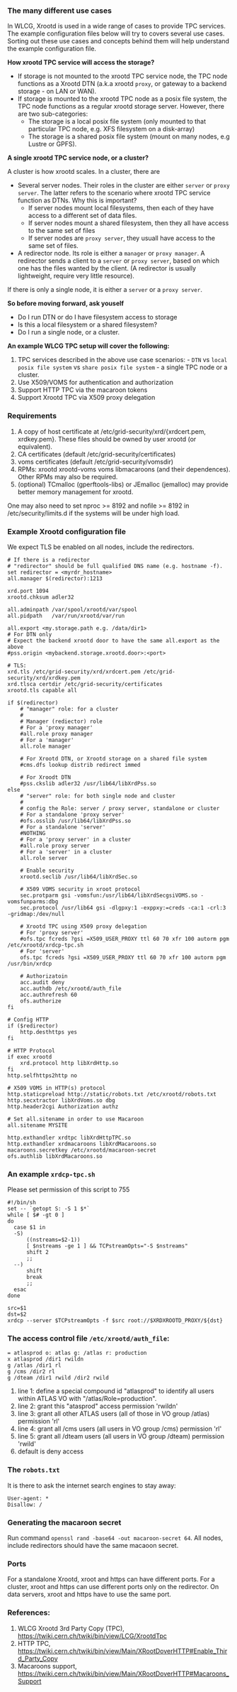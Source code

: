 ### The many different use cases

In WLCG, Xrootd is used in a wide range of cases to provide TPC services. The example configuration 
files below will try to covers several use cases. Sorting out these use cases and concepts behind 
them will help understand the example configuration file.

**How xrootd TPC service will access the storage?**

  * If storage is not mounted to the xrootd TPC service node, the TPC node functions as a Xrootd DTN
    (a.k.a xrootd `proxy`, or gateway to a backend storage - on LAN or WAN).
  * If storage is mounted to the xrootd TPC node as a posix file system, the TPC node functions
    as a regular xrootd storage server. However, there are two sub-categories:
    - The storage is a local posix file system (only mounted to that particular TPC node, e.g. XFS 
      filesystem on a disk-array)
    - The storage is a shared posix file system (mount on many nodes, e.g Lustre or GPFS).

**A single xrootd TPC service node, or a cluster?**

A cluster is how xrootd scales. In a cluster, there are

  - Several server nodes. Their roles in the cluster are either `server` or `proxy server`. The latter
    refers to the scenario where xrootd TPC service function as DTNs. Why this is important?
    + If server nodes mount local filesystems, then each of they have access to a different
      set of data files.
    + If server nodes mount a shared filesystem, then they all have access to the same set
      of files
    + If server nodes are `proxy server`, they usuall have access to the same set of files.
  - A redirector node. Its role is either a `manager` or `proxy manager`. A redirector sends a client to 
    a `server` or `proxy server`, based on which one has the files wanted by the client. (A redirector
    is usually lightweight, require very little resource).

If there is only a single node, it is either a `server` or a `proxy server`.

**So before moving forward, ask youself**

  * Do I run DTN or do I have filesystem access to storage
  * Is this a local filesystem or a shared filesystem?
  * Do I run a single node, or a cluster.

**An example WLCG TPC setup will cover the following:**

  1. TPC services described in the above use case scenarios: 
    - `DTN` vs `local posix file system` vs `share posix file system`
    - a single TPC node or a cluster.  
  1. Use X509/VOMS for authentication and authorization
  1. Support HTTP TPC via the macaroon tokens
  1. Support Xrootd TPC via X509 proxy delegation

### Requirements
1. A copy of host certificate at /etc/grid-security/xrd/{xrdcert.pem, xrdkey.pem}. These 
files should be owned by user xrootd (or equivalent). 
1. CA certificates (default /etc/grid-security/certificates)
1. voms certificates (default /etc/grid-security/vomsdir)
1. RPMs: xrootd xrootd-voms voms libmacaroons (and their dependences). Other RPMs may also be required.
1. (optional) TCmalloc (gperftools-libs) or JEmalloc (jemalloc) may provide better memory management for xrootd.

One may also need to set nproc >= 8192 and nofile >= 8192 in /etc/security/limits.d if the systems
will be under high load.

### Example Xrootd configuration file
We expect TLS be enabled on all nodes, include the redirectors.
```
# If there is a redirector
# "redirector" should be full qualified DNS name (e.g. hostname -f). 
set redirector = <myrdr_hostname>
all.manager $(redirector):1213

xrd.port 1094
xrootd.chksum adler32

all.adminpath /var/spool/xrootd/var/spool
all.pidpath   /var/run/xrootd/var/run

all.export <my.storage.path e.g. /data/dir1>
# For DTN only
# Expect the backend xrootd door to have the same all.export as the above
#pss.origin <mybackend.storage.xrootd.door>:<port>

# TLS:
xrd.tls /etc/grid-security/xrd/xrdcert.pem /etc/grid-security/xrd/xrdkey.pem
xrd.tlsca certdir /etc/grid-security/certificates
xrootd.tls capable all

if $(redirector)
    # "manager" role: for a cluster
    #
    # Manager (rediector) role
    # For a 'proxy manager'
    #all.role proxy manager
    # For a 'manager'
    all.role manager

    # For Xrootd DTN, or Xrootd storage on a shared file system
    #cms.dfs lookup distrib redirect immed

    # For Xroodt DTN
    #pss.ckslib adler32 /usr/lib64/libXrdPss.so
else
    # "server" role: for both single node and cluster
    #
    # config the Role: server / proxy server, standalone or cluster
    # For a standalone 'proxy server'
    #ofs.osslib /usr/lib64/libXrdPss.so
    # For a standalone 'server'
    #NOTHING
    # For a 'proxy server' in a cluster
    #all.role proxy server
    # For a 'server' in a cluster
    all.role server

    # Enable security
    xrootd.seclib /usr/lib64/libXrdSec.so

    # X509 VOMS security in xroot protocol
    sec.protparm gsi -vomsfun:/usr/lib64/libXrdSecgsiVOMS.so -vomsfunparms:dbg
    sec.protocol /usr/lib64 gsi -dlgpxy:1 -exppxy:=creds -ca:1 -crl:3 -gridmap:/dev/null

    # Xrootd TPC using X509 proxy delegation
    # For 'proxy server'
    #ofs.tpc fcreds ?gsi =X509_USER_PROXY ttl 60 70 xfr 100 autorm pgm /etc/xrootd/xrdcp-tpc.sh
    # For 'server'
    ofs.tpc fcreds ?gsi =X509_USER_PROXY ttl 60 70 xfr 100 autorm pgm /usr/bin/xrdcp

    # Authorizatoin
    acc.audit deny
    acc.authdb /etc/xrootd/auth_file
    acc.authrefresh 60
    ofs.authorize
fi

# Config HTTP
if ($redirector)
    http.desthttps yes
fi

# HTTP Protocol
if exec xrootd
    xrd.protocol http libXrdHttp.so
fi
http.selfhttps2http no

# X509 VOMS in HTTP(s) protocol
http.staticpreload http://static/robots.txt /etc/xrootd/robots.txt
http.secxtractor libXrdVoms.so dbg
http.header2cgi Authorization authz

# Set all.sitename in order to use Macaroon
all.sitename MYSITE

http.exthandler xrdtpc libXrdHttpTPC.so
http.exthandler xrdmacaroons libXrdMacaroons.so
macaroons.secretkey /etc/xrootd/macaroon-secret
ofs.authlib libXrdMacaroons.so
```

### An example `xrdcp-tpc.sh` 
Please set permission of this script to 755
```
#!/bin/sh
set -- `getopt S: -S 1 $*`
while [ $# -gt 0 ]
do
  case $1 in
  -S)
      ((nstreams=$2-1))
      [ $nstreams -ge 1 ] && TCPstreamOpts="-S $nstreams"
      shift 2
      ;;
  --)
      shift
      break
      ;;
  esac
done

src=$1
dst=$2
xrdcp --server $TCPstreamOpts -f $src root://$XRDXROOTD_PROXY/${dst}
```

### The access control file `/etc/xrootd/auth_file`:
```
= atlasprod o: atlas g: /atlas r: production
x atlasprod /dir1 rwildn
g /atlas /dir1 rl
g /cms /dir2 rl
g /dteam /dir1 rwild /dir2 rwild
```
1. line 1: define a special compound id "atlasprod" to identify all users within ATLAS VO with "/atlas/Role=production".
1. line 2: grant this "atasprod" access permission 'rwildn'
1. line 3: grant all other ATLAS users (all of those in VO group /atlas) permission 'rl'
1. line 4: grant all /cms users (all users in VO group /cms) permission 'rl'
1. line 5: grant all /dteam users (all users in VO group /dteam) permission 'rwild'
1. default is deny access

### The `robots.txt`
It is there to ask the internet search engines to stay away:
```
User-agent: *
Disallow: / 
```

### Generating the macaroon secret
Run command `openssl rand -base64 -out macaroon-secret 64`. All nodes, include redirectors 
should have the same macaoon secret.

### Ports
For a standalone Xrootd, xroot and https can have different ports. For a cluster, xroot and https can use different
ports only on the redirector. On data servers, xroot and https have to use the same port.

### References:
1. WLCG Xrootd 3rd Party Copy (TPC), https://twiki.cern.ch/twiki/bin/view/LCG/XrootdTpc
1. HTTP TPC, https://twiki.cern.ch/twiki/bin/view/Main/XRootDoverHTTP#Enable_Third_Party_Copy
1. Macaroons support, https://twiki.cern.ch/twiki/bin/view/Main/XRootDoverHTTP#Macaroons_Support
